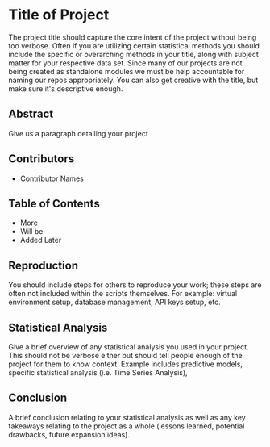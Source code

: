 # Title of Project
The project title should capture the core intent of the project without being too verbose. Often if you are utilizing certain statistical methods you should include the specific or overarching methods in your title, along with subject matter for your respective data set. Since many of our projects are not being created as standalone modules we must be help accountable for naming our repos appropriately. You can also get creative with the title, but make sure it's descriptive enough.

## Abstract
Give us a paragraph detailing your project

## Contributors
- Contributor Names

## Table of Contents
- More
- Will be
- Added Later

## Reproduction
You should include steps for others to reproduce your work; these steps are often not included within the scripts themselves. For example: virtual environment setup, database management, API keys setup, etc.

## Statistical Analysis
Give a brief overview of any statistical analysis you used in your project. This should not be verbose either but should tell people enough of the project for them to know context. Example includes predictive models, specific statistical analysis (i.e. Time Series Analysis),

## Conclusion
A brief conclusion relating to your statistical analysis as well as any key takeaways relating to the project as a whole (lessons learned, potential drawbacks, future expansion ideas).
